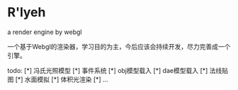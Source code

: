 # R'lyeh
a render engine by webgl

一个基于Webgl的渲染器，学习目的为主，今后应该会持续开发，尽力完善成一个引擎。

todo:
[\*] 冯氏光照模型
[\*] 事件系统
[\*] obj模型载入
[\*] dae模型载入
[\*] 法线贴图
[\*] 水面模拟
[\*] 体积光渲染
[\*] ...
